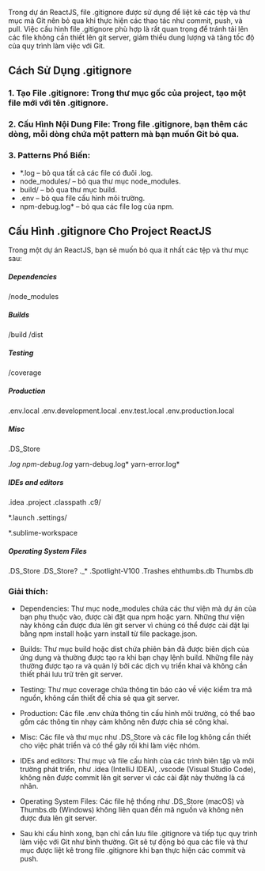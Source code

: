 Trong dự án ReactJS, file .gitignore được sử dụng để liệt kê các tệp và thư mục mà Git nên bỏ qua khi thực hiện các thao tác như commit, push, và pull. Việc cấu hình file .gitignore phù hợp là rất quan trọng để tránh tải lên các file không cần thiết lên git server, giảm thiểu dung lượng và tăng tốc độ của quy trình làm việc với Git.

## Cách Sử Dụng .gitignore
### 1. Tạo File .gitignore: Trong thư mục gốc của project, tạo một file mới với tên .gitignore.

### 2. Cấu Hình Nội Dung File: Trong file .gitignore, bạn thêm các dòng, mỗi dòng chứa một pattern mà bạn muốn Git bỏ qua.

### 3. Patterns Phổ Biến:

- *.log – bỏ qua tất cả các file có đuôi .log.
- node_modules/ – bỏ qua thư mục node_modules.
- build/ – bỏ qua thư mục build.
- .env – bỏ qua file cấu hình môi trường.
- npm-debug.log* – bỏ qua các file log của npm.
## Cấu Hình .gitignore Cho Project ReactJS
Trong một dự án ReactJS, bạn sẽ muốn bỏ qua ít nhất các tệp và thư mục sau:

##### Dependencies
/node_modules

##### Builds
/build
/dist

##### Testing
/coverage

##### Production
.env.local
.env.development.local
.env.test.local
.env.production.local

##### Misc
.DS_Store

*.log
npm-debug.log*
yarn-debug.log*
yarn-error.log*

##### IDEs and editors
.idea
.project
.classpath
.c9/

*.launch
.settings/

*.sublime-workspace

##### Operating System Files
.DS_Store
.DS_Store?
._*
.Spotlight-V100
.Trashes
ehthumbs.db
Thumbs.db
### Giải thích:

- Dependencies: Thư mục node_modules chứa các thư viện mà dự án của bạn phụ thuộc vào, được cài đặt qua npm hoặc yarn. Những thư viện này không cần được đưa lên git server vì chúng có thể được cài đặt lại bằng npm install hoặc yarn install từ file package.json.

- Builds: Thư mục build hoặc dist chứa phiên bản đã được biên dịch của ứng dụng và thường được tạo ra khi bạn chạy lệnh build. Những file này thường được tạo ra và quản lý bởi các dịch vụ triển khai và không cần thiết phải lưu trữ trên git server.

- Testing: Thư mục coverage chứa thông tin báo cáo về việc kiểm tra mã nguồn, không cần thiết để chia sẻ qua git server.

- Production: Các file .env chứa thông tin cấu hình môi trường, có thể bao gồm các thông tin nhạy cảm không nên được chia sẻ công khai.

- Misc: Các file và thư mục như .DS_Store và các file log không cần thiết cho việc phát triển và có thể gây rối khi làm việc nhóm.

- IDEs and editors: Thư mục và file cấu hình của các trình biên tập và môi trường phát triển, như .idea (IntelliJ IDEA), .vscode (Visual Studio Code), không nên được commit lên git server vì các cài đặt này thường là cá nhân.

- Operating System Files: Các file hệ thống như .DS_Store (macOS) và Thumbs.db (Windows) không liên quan đến mã nguồn và không nên được đưa lên git server.

- Sau khi cấu hình xong, bạn chỉ cần lưu file .gitignore và tiếp tục quy trình làm việc với Git như bình thường. Git sẽ tự động bỏ qua các file và thư mục được liệt kê trong file .gitignore khi bạn thực hiện các commit và push.